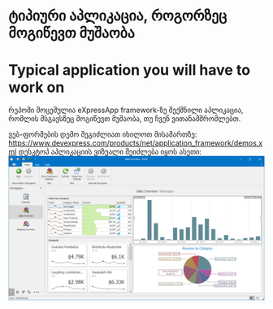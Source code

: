 # ტიპიური აპლიკაცია, როგორზეც მოგიწევთ მუშაობა
# Typical application you will have to work on

რეპოში მოცემულია eXpressApp framework-ზე შექმნილი აპლიკაცია, რომლის მსგავსზეც მოგიწევთ მუშაობა, თუ ჩვენ ვითანამშრომლებთ.

ვებ-ფორმების დემო შეგიძლიათ იხილოთ მისამართზე: https://www.devexpress.com/products/net/application_framework/demos.xml
დესკტოპ აპლიკაციის ვიზუალი შეიძლება იყოს ასეთი:
![alt tag](desktop-full-16.2.png)
